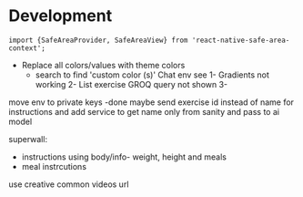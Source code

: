 # Development

```
import {SafeAreaProvider, SafeAreaView} from 'react-native-safe-area-context';
```

- Replace all colors/values with theme colors
    - search to find 'custom color (s)'
Chat
env see
1- Gradients not working
2- List exercise GROQ query not shown
3-




move env to private keys -done maybe
send exercise id instead of name for instructions and add service to get name only from sanity and pass to ai model

superwall:
- instructions using body/info- weight, height and meals
- meal instrcutions


use creative common videos url
